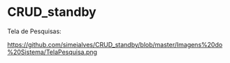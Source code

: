 # CRUD_standby

Tela de Pesquisas:

https://github.com/simeialves/CRUD_standby/blob/master/Imagens%20do%20Sistema/TelaPesquisa.png
